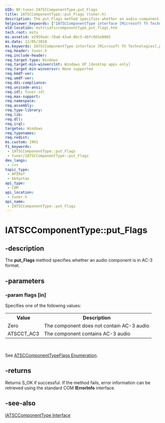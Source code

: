 ```yaml
---
UID: NF:tuner.IATSCComponentType.put_Flags
title: IATSCComponentType::put_Flags (tuner.h)
description: The put_Flags method specifies whether an audio component is in AC-3 format.
helpviewer_keywords: ["IATSCComponentType interface [Microsoft TV Technologies]","put_Flags method","IATSCComponentType.put_Flags","IATSCComponentType::put_Flags","IATSCComponentTypeput_Flags","mstv.iatsccomponenttype_put_flags","put_Flags","put_Flags method [Microsoft TV Technologies]","put_Flags method [Microsoft TV Technologies]","IATSCComponentType interface","tuner/IATSCComponentType::put_Flags"]
old-location: mstv\iatsccomponenttype_put_flags.htm
tech.root: mstv
ms.assetid: e2959a4c-70a8-43a4-8bc5-4bfc965e8085
ms.date: 12/05/2018
ms.keywords: IATSCComponentType interface [Microsoft TV Technologies],put_Flags method, IATSCComponentType.put_Flags, IATSCComponentType::put_Flags, IATSCComponentTypeput_Flags, mstv.iatsccomponenttype_put_flags, put_Flags, put_Flags method [Microsoft TV Technologies], put_Flags method [Microsoft TV Technologies],IATSCComponentType interface, tuner/IATSCComponentType::put_Flags
req.header: tuner.h
req.include-header: 
req.target-type: Windows
req.target-min-winverclnt: Windows XP [desktop apps only]
req.target-min-winversvr: None supported
req.kmdf-ver: 
req.umdf-ver: 
req.ddi-compliance: 
req.unicode-ansi: 
req.idl: Tuner.idl
req.max-support: 
req.namespace: 
req.assembly: 
req.type-library: 
req.lib: 
req.dll: 
req.irql: 
targetos: Windows
req.typenames: 
req.redist: 
ms.custom: 19H1
f1_keywords:
 - IATSCComponentType::put_Flags
 - tuner/IATSCComponentType::put_Flags
dev_langs:
 - c++
topic_type:
 - APIRef
 - kbSyntax
api_type:
 - COM
api_location:
 - tuner.h
api_name:
 - IATSCComponentType::put_Flags
---
```


# IATSCComponentType::put_Flags


## -description

The <b>put_Flags</b> method specifies whether an audio component is in AC-3 format.

## -parameters

### -param flags [in]

Specifies one of the following values:

<table>
<tr>
<th>Value
                </th>
<th>Description
                </th>
</tr>
<tr>
<td>Zero</td>
<td>The component does not contain AC-3 audio</td>
</tr>
<tr>
<td>ATSCCT_AC3</td>
<td>The component contains AC-3 audio</td>
</tr>
</table>
 

See <a href="/previous-versions/windows/desktop/mstv/atsccomponenttypeflags">ATSCComponentTypeFlags Enumeration</a>.

## -returns

Returns S_OK if successful. If the method fails, error information can be retrieved using the standard COM <b>IErrorInfo</b> interface.

## -see-also

<a href="/previous-versions/windows/desktop/api/tuner/nn-tuner-iatsccomponenttype">IATSCComponentType Interface</a>

